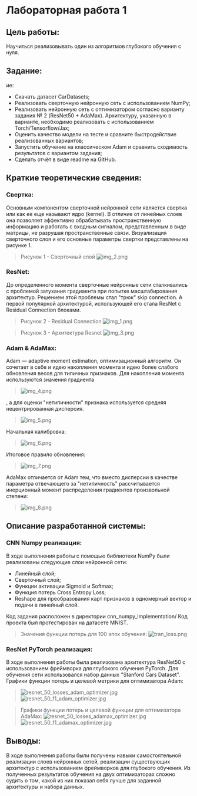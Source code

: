 # Лабораторная работа 1	
## Цель работы:
Научиться реализовывать один из алгоритмов глубокого обучения с нуля.
## Задание:
ие:
- Скачать датасет CarDatasets;	
- Реализовать сверточную нейронную сеть с использованием NumPy;
- Реализовать нейронную сеть с оптимизатором согласно варианту задания № 2 (ResNet50 + AdaMax). Архитектуру, указанную в варианте, необходимо реализовать с использованием Torch/Tensorflow/Jax;
- Оценить качество модели на тесте и сравните быстродействие реализованных вариантов;
- Запустить обучение на классическом Adam и сравнить сходимость результатов с вариантом задания;
- Сделать отчёт в виде readme на GitHub.

## Краткие теоретические сведения:
### Свертка:
Основным компонентом сверточной нейронной сети является свертка или как ее еще называют ядро (kernel).
В отличие от линейных слоев она позволяет эффективно обрабатывать пространственную информацию и работать с входным 
сигналом, представленным в виде матрицы, не разрушая пространственные связи. 
Визуализация сверточного слоя и его основные параметры свертки представлены на рисунке 1.
> Рисунок 1 - Сверточный слой
![img_2.png](images/img_2.png)
### ResNet:
До определенного момента сверточные нейронные сети сталкивались с проблемой затухания градиаента при попытке масштабирования 
архитектур. Решением этой проблемы стал "трюк" skip connection. А первой популярной архитектурой, использующей его стала 
ResNet с Residual Connection блоками. 
>Рисунок 2 - Residual Connection
>![img_1.png](images/img_1.png)

> Рисунок 3 - Архитектура Resnet
![img_3.png](images/img_3.png)
### Adam & AdaMax: 
Adam — adaptive moment estimation, оптимизационный алгоритм. Он сочетает в себе и идею накопления момента и идею 
более слабого обновления весов для типичных признаков. 
Для накопления момента используются значения градиента
>![img_4.png](images/img_4.png)

, а для оценки "нетипичности" признака используется средняя нецентрированная 
дисперсия.
> ![img_5.png](images/img_5.png)

Начальная калибровка:
>![img_6.png](images/img_6.png)

Итоговое правило обновления:
>![img_7.png](images/img_7.png)

AdaMax отличается от Adam тем, что вместо дисперсии в качестве параметра отвечающего за "нетипичность"
рассчитывается инерционный момент распределения градиентов произвольной степени:
>![img_8.png](images/img_8.png)

## Описание разработанной системы:
### CNN Numpy реализация:
В ходе выполнения работы с помощью библиотеки NumPy были реализованы следующие слои нейронной сети:
- Линейный слой;
- Сверточный слой;
- Функции активации Sigmoid и Softmax;
- Функция потерь Cross Entropy Loss;
- Reshape для преобразования карт признаков в одномерный вектор и подачи в линейный слой.

Код задания расположен в директории cnn_numpy_implementation/
Код проекта был протестирован на датасете MNIST.

>Значения функции потерь для 100 эпох обучения:
>![tran_loss.png](cnn_numpy_implementation%2Ftran_loss.png)

### ResNet PyTorch реализация:
В ходе выполнения работы была реализована архитектура ResNet50 с использованием фреймворка для глубокого обучения PyTorch.
Для обучения сети использовался набор данных "Stanford Cars Dataset".
Графики функции потерь и целевой метрики для оптимизатора Adam:
>![resnet_50_losses_adam_optimizer.jpg](resnet50_torch_implementation%2Fplots%2Fresnet_50_losses_adam_optimizer.jpg)
>![resnet_50_f1_adam_optimizer.jpg](resnet50_torch_implementation%2Fplots%2Fresnet_50_f1_adam_optimizer.jpg)

>Графики функции потерь и целевой функции для оптимизатора AdaMax:
>![resnet_50_losses_adamax_optimizer.jpg](resnet50_torch_implementation%2Fplots%2Fresnet_50_losses_adamax_optimizer.jpg)
>![resnet_50_f1_adamax_optimizer.jpg](resnet50_torch_implementation%2Fplots%2Fresnet_50_f1_adamax_optimizer.jpg)

## Выводы:
В ходе выполнения работы были получены навыки самостоятельной реализации слоев нейронных сетей, реализации
существующих архитектур с использованием фреймворков для глубокого обучения. Из полученных результатов обучения на двух оптимизаторах
сложно судить о том, какой из них показал себя лучше для заданной архитектуры и набора данных.